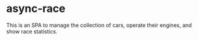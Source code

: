 # async-race
This is an SPA to manage the collection of cars, operate their engines, and show race statistics.